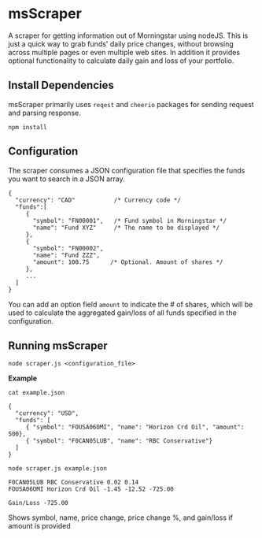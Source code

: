 msScraper
===
A scraper for getting information out of Morningstar using nodeJS. This is just a quick way to grab funds' daily price changes, without browsing across multiple pages or even multiple web sites. In addition it provides optional functionality to calculate daily gain and loss of your portfolio.



Install Dependencies
---
msScraper primarily uses `reqest` and `cheerio` packages for sending request and parsing response.
```
npm install
```

Configuration
---
The scraper consumes a JSON configuration file that specifies the funds you want to search in a JSON array.

```
{
  "currency": "CAD"           /* Currency code */
  "funds":[
     {
       "symbol": "FN00001",   /* Fund symbol in Morningstar */
       "name": "Fund XYZ"     /* The name to be displayed */
     },
     {
       "symbol": "FN00002",
       "name": "Fund ZZZ",
       "amount": 100.75      /* Optional. Amount of shares */
     },
     ...
  ]
}
```
You can add an option field `amount` to indicate the # of shares, which will be used to calculate the aggregated gain/loss of all funds specified in the configuration.

Running msScraper
---
```
node scraper.js <configuration_file>
```
**Example**

`cat example.json`
```
{
  "currency": "USD",
  "funds": [
     { "symbol": "FOUSA06OMI", "name": "Horizon Crd Oil", "amount": 500},
     { "symbol": "F0CAN05LUB", "name": "RBC Conservative"}
  ]
}
```

`node scraper.js example.json`

```
F0CAN05LUB RBC Conservative 0.02 0.14
FOUSA06OMI Horizon Crd Oil -1.45 -12.52 -725.00

Gain/Loss -725.00
```
Shows symbol, name, price change, price change %, and gain/loss if amount is provided
